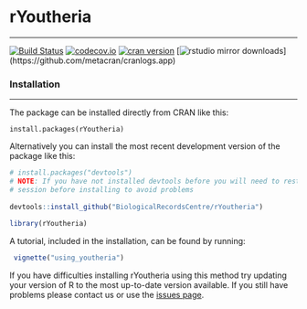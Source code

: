 # rYoutheria
------
[![Build Status](https://travis-ci.org/BiologicalRecordsCentre/rYoutheria.svg)](https://travis-ci.org/BiologicalRecordsCentre/rYoutheria)
[![codecov.io](https://codecov.io/github/BiologicalRecordsCentre/rYoutheria/coverage.svg?branch=master)](https://codecov.io/github/BiologicalRecordsCentre/rYoutheria?branch=master)
[![cran version](http://www.r-pkg.org/badges/version/rYoutheria)](http://cran.rstudio.com/web/packages/rYoutheria) 
[![rstudio mirror downloads](http://cranlogs.r-pkg.org/badges/rYoutheria?)](https://github.com/metacran/cranlogs.app)

### Installation
----------------

The package can be installed directly from CRAN like this:
    
    install.packages(rYoutheria)

Alternatively you can install the most recent development version of the package like this:

```r
# install.packages("devtools")
# NOTE: If you have not installed devtools before you will need to restart you R
# session before installing to avoid problems
    
devtools::install_github("BiologicalRecordsCentre/rYoutheria")
    
library(rYoutheria)
```

A tutorial, included in the installation, can be found by running:

```r
 vignette("using_youtheria")
 ```
 
If you have difficulties installing rYoutheria using this method try updating your version of R to the most up-to-date version available. If you still have problems please contact us or use the [issues page](https://github.com/BiologicalRecordsCentre/rYoutheria/issues?state=open).